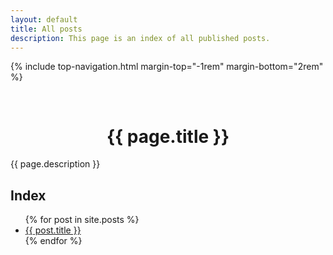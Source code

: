 ```yaml
---
layout: default
title: All posts
description: This page is an index of all published posts.
---
```


{% include top-navigation.html margin-top="-1rem" margin-bottom="2rem" %}

<div style="text-align: center; padding-top: 1rem;"><h1>{{ page.title }}</h1></div>

{{ page.description }}

## Index

<ul>
    {% for post in site.posts %}
    <li>
        <a href="{{ post.url }}">{{ post.title }}</a>
    </li>
    {% endfor %}
</ul>
